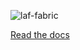![laf-fabric](https://raw.github.com/Dans-labs/laf-fabric/master/docs/files/logo.png)

[Read the docs](http://laf-fabric.readthedocs.org/en/latest/)

